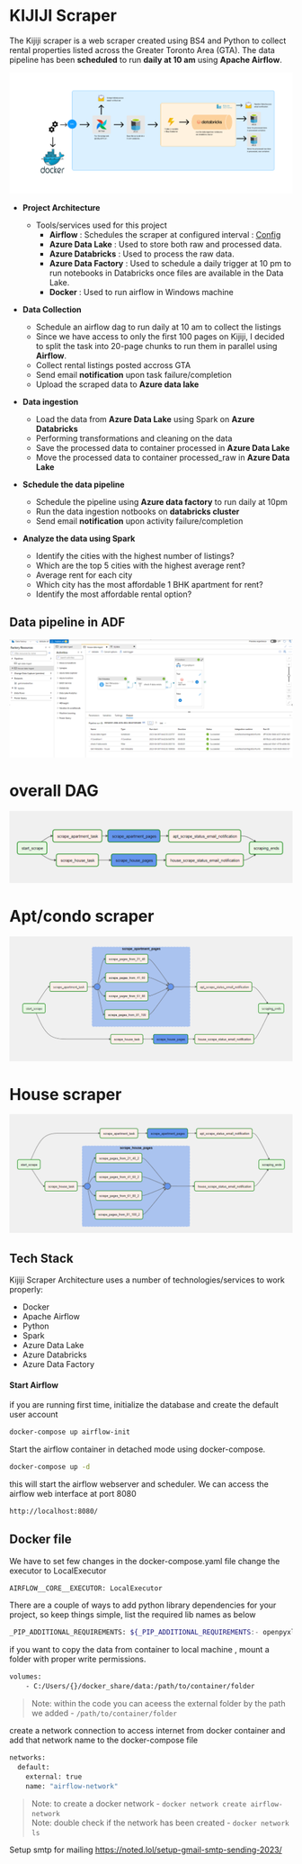 # KIJIJI Scraper

The Kijiji scraper is a web scraper created using BS4 and Python to collect rental properties listed across the Greater Toronto Area (GTA). The data pipeline has been **scheduled** to run **daily at 10 am** using **Apache Airflow**. <br>

<img src="screenshot/architecture.png" />

+ **Project Architecture**
    + Tools/services used for this project
        + **Airflow** : Schedules the scraper at configured interval : [Config](https://github.com/amald94/kijiji_etl_azure/blob/main/dags/kijiji_scraper.py "Heading link")
        + **Azure Data Lake** : Used to store both raw and processed data.
        + **Azure Databricks** : Used to process the raw data.
        + **Azure Data Factory** : Used to schedule a daily trigger at 10 pm to run notebooks in Databricks once files are available in the Data Lake. 
        + **Docker** : Used to run airflow in Windows machine

+ **Data Collection**
    + Schedule an airflow dag to run daily at 10 am to collect the listings
    + Since we have access to only the first 100 pages on Kijiji, I decided to split the task into 20-page chunks to run them in parallel using **Airflow**.
    + Collect rental listings posted accross GTA
    + Send email **notification** upon task failure/completion
    + Upload the scraped data to **Azure data lake**
 + **Data ingestion**
    + Load the data from **Azure Data Lake** using Spark on **Azure Databricks**
    + Performing transformations and cleaning on the data
    + Save the processed data to container processed in **Azure Data Lake**
    + Move the processed data to container processed_raw in **Azure Data Lake**
 + **Schedule the data pipeline**
    + Schedule the pipeline using **Azure data factory** to run daily at 10pm
    + Run the data ingestion notbooks on **databricks cluster**
    + Send email **notification** upon activity failure/completion
 + **Analyze the data using Spark**
    + Identify the cities with the highest number of listings?
    + Which are the top 5 cities with the highest average rent?
    + Average rent for each city
    + Which city has the most affordable 1 BHK apartment for rent?
    + Identify the most affordable rental option?

## Data pipeline in ADF

<img src="screenshot/adf.png" />

# overall DAG
<img src="screenshot/dag.png" />

# Apt/condo scraper
<img src="screenshot/dag2.png" />

# House scraper
<img src="screenshot/dag3.png" />

## Tech Stack

Kijiji Scraper Architecture uses a number of technologies/services to work properly:

- Docker
- Apache Airflow
- Python
- Spark
- Azure Data Lake
- Azure Databricks
- Azure Data Factory

#### Start Airflow

if you are running first time, initialize the database and create the default user account
```sh
docker-compose up airflow-init
```

Start the airflow container in detached mode using docker-compose.

```sh
docker-compose up -d
```

this will start the airflow webserver and scheduler. We can access the airflow web interface at port 8080

```sh
http://localhost:8080/
```

## Docker file

We have to set few changes in the docker-compose.yaml file
change the executor to LocalExecutor
```sh
AIRFLOW__CORE__EXECUTOR: LocalExecutor
```
There are a couple of ways to add python library dependencies for your project, so keep things simple, list the required lib names as below
```sh
_PIP_ADDITIONAL_REQUIREMENTS: ${_PIP_ADDITIONAL_REQUIREMENTS:- openpyxl}
```
if you want to copy the data from container to local machine , mount a folder with proper write permissions.
```sh
volumes:
    - C:/Users/{}/docker_share/data:/path/to/container/folder
```
> Note: within the code you can aceess the external folder by the path we added - `/path/to/container/folder`

create a network connection to access internet from docker container and add that network name to the docker-compose file
```sh
networks:
  default:
    external: true
    name: "airflow-network"
```
> Note: to create a docker network - `docker network create airflow-network` <br>
> Note: double check if the network has been created - `docker network ls`

Setup smtp for mailing 
https://noted.lol/setup-gmail-smtp-sending-2023/
